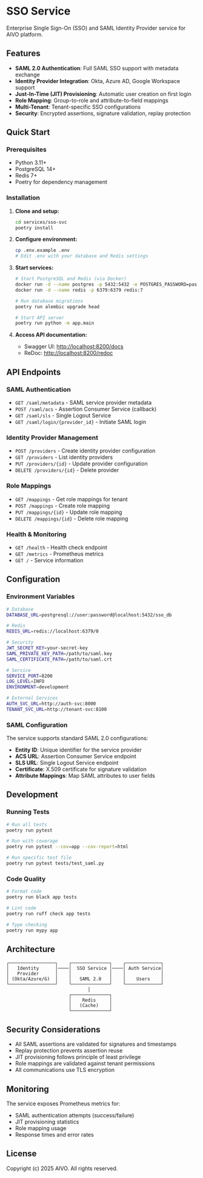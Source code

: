 # SSO Service

Enterprise Single Sign-On (SSO) and SAML Identity Provider service for AIVO platform.

## Features

- **SAML 2.0 Authentication**: Full SAML SSO support with metadata exchange
- **Identity Provider Integration**: Okta, Azure AD, Google Workspace support
- **Just-In-Time (JIT) Provisioning**: Automatic user creation on first login
- **Role Mapping**: Group-to-role and attribute-to-field mappings
- **Multi-Tenant**: Tenant-specific SSO configurations
- **Security**: Encrypted assertions, signature validation, replay protection

## Quick Start

### Prerequisites

- Python 3.11+
- PostgreSQL 14+
- Redis 7+
- Poetry for dependency management

### Installation

1. **Clone and setup:**

   ```bash
   cd services/sso-svc
   poetry install
   ```

2. **Configure environment:**

   ```bash
   cp .env.example .env
   # Edit .env with your database and Redis settings
   ```

3. **Start services:**

   ```bash
   # Start PostgreSQL and Redis (via Docker)
   docker run -d --name postgres -p 5432:5432 -e POSTGRES_PASSWORD=password postgres:14
   docker run -d --name redis -p 6379:6379 redis:7

   # Run database migrations
   poetry run alembic upgrade head

   # Start API server
   poetry run python -m app.main
   ```

4. **Access API documentation:**

   - Swagger UI: <http://localhost:8200/docs>
   - ReDoc: <http://localhost:8200/redoc>

## API Endpoints

### SAML Authentication

- `GET /saml/metadata` - SAML service provider metadata
- `POST /saml/acs` - Assertion Consumer Service (callback)
- `GET /saml/sls` - Single Logout Service
- `GET /saml/login/{provider_id}` - Initiate SAML login

### Identity Provider Management

- `POST /providers` - Create identity provider configuration
- `GET /providers` - List identity providers
- `PUT /providers/{id}` - Update provider configuration
- `DELETE /providers/{id}` - Delete provider

### Role Mappings

- `GET /mappings` - Get role mappings for tenant
- `POST /mappings` - Create role mapping
- `PUT /mappings/{id}` - Update role mapping
- `DELETE /mappings/{id}` - Delete role mapping

### Health & Monitoring

- `GET /health` - Health check endpoint
- `GET /metrics` - Prometheus metrics
- `GET /` - Service information

## Configuration

### Environment Variables

```bash
# Database
DATABASE_URL=postgresql://user:password@localhost:5432/sso_db

# Redis
REDIS_URL=redis://localhost:6379/0

# Security
JWT_SECRET_KEY=your-secret-key
SAML_PRIVATE_KEY_PATH=/path/to/saml.key
SAML_CERTIFICATE_PATH=/path/to/saml.crt

# Service
SERVICE_PORT=8200
LOG_LEVEL=INFO
ENVIRONMENT=development

# External Services
AUTH_SVC_URL=http://auth-svc:8000
TENANT_SVC_URL=http://tenant-svc:8100
```

### SAML Configuration

The service supports standard SAML 2.0 configurations:

- **Entity ID**: Unique identifier for the service provider
- **ACS URL**: Assertion Consumer Service endpoint
- **SLS URL**: Single Logout Service endpoint
- **Certificate**: X.509 certificate for signature validation
- **Attribute Mappings**: Map SAML attributes to user fields

## Development

### Running Tests

```bash
# Run all tests
poetry run pytest

# Run with coverage
poetry run pytest --cov=app --cov-report=html

# Run specific test file
poetry run pytest tests/test_saml.py
```

### Code Quality

```bash
# Format code
poetry run black app tests

# Lint code
poetry run ruff check app tests

# Type checking
poetry run mypy app
```

## Architecture

```text
┌─────────────────┐    ┌──────────────┐    ┌─────────────┐
│   Identity      │────│  SSO Service │────│ Auth Service│
│   Provider      │    │              │    │             │
│ (Okta/Azure/G)  │    │   SAML 2.0   │    │    Users    │
└─────────────────┘    └──────────────┘    └─────────────┘
                              │
                       ┌──────────────┐
                       │    Redis     │
                       │   (Cache)    │
                       └──────────────┘
```

## Security Considerations

- All SAML assertions are validated for signatures and timestamps
- Replay protection prevents assertion reuse
- JIT provisioning follows principle of least privilege
- Role mappings are validated against tenant permissions
- All communications use TLS encryption

## Monitoring

The service exposes Prometheus metrics for:

- SAML authentication attempts (success/failure)
- JIT provisioning statistics
- Role mapping usage
- Response times and error rates

## License

Copyright (c) 2025 AIVO. All rights reserved.
